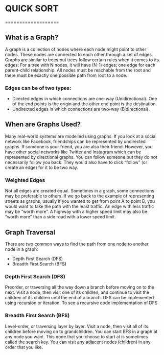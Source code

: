 

# QUICK SORT
===================
## What is a Graph?
A graph is a collection of nodes where each node might point to other nodes. These nodes are connected to each other through a set of edges. Graphs are similar to trees but trees follow certain rules when it comes to its edges:
For a tree with N nodes, it will have (N-1) edges; one edge for each parent-child relationship. All nodes must be reachable from the root and there must be exactly one possible path from root to a node.

### Edges can be of two types:
* Directed edges in which connections are one-way (Unidirectional). One of the end points is the origin and the other end point is the destination.
* Undirected edges in which connections are two-way (Bidirectional).


## When are Graphs Used?
Many real-world systems are modelled using graphs. If you look at a social network like Facebook, friendships can be represented by undirected graphs. If someone is your friend, you are also their friend.
However, you have other social networks like Twitter and Instagram which can be represented by directional graphs. You can follow someone but they do not necessarily follow you back. They would also have to click “follow” (or create an edge) for it to be two way.

### Weighted Edges
Not all edges are created equal. Sometimes in a graph, some connections may be preferable to others. If we go back to the example of representing streets as graphs, usually if you wanted to get from point A to point B, you would want to take the path with the least traffic. An edge with less traffic may be “worth more”. A highway with a higher speed limit may also be “worth more” than a side road with a lower speed limit.

## Graph Traversal
There are two common ways to find the path from one node to another node in a graph:
* Depth First Search (DFS)
* Breadth First Search (BFS)

### Depth First Search (DFS)
Preorder, or traversing all the way down a branch before moving on to the next. Visit a node, then visit one of its children, and continue to visit the children of its children until the end of a branch.
DFS can be implemented using recursion or iteration. To see a recursive code implementation of DFS

### Breadth First Search (BFS)
Level-order, or traversing layer by layer. Visit a node, then visit all of its children before moving on to grandchildren. You can start BFS in a graph at any node you want. This node that you choose to start at is sometimes called the search key. You can visit any adjacent nodes (children) in any order that you like.